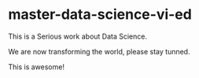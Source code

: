 # master-data-science-vi-ed

 This is a Serious work about Data Science.

We are now transforming the world, please stay tunned.

This is awesome!

